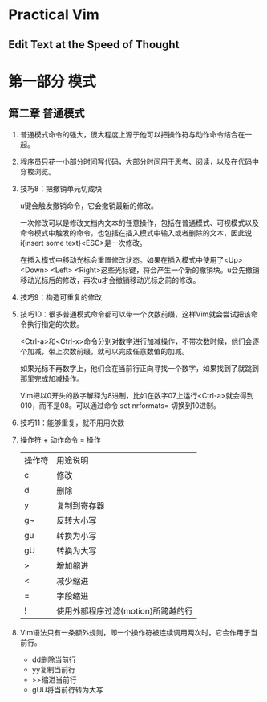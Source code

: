 # Practical Vim
## Edit Text at the Speed of Thought

# 第一部分 模式

## 第二章 普通模式

1. 普通模式命令的强大，很大程度上源于他可以把操作符与动作命令结合在一起。
2. 程序员只花一小部分时间写代码，大部分时间用于思考、阅读，以及在代码中穿梭浏览。 
3. 技巧8：把撤销单元切成块

	u键会触发撤销命令，它会撤销最新的修改。

	一次修改可以是修改文档内文本的任意操作，包括在普通模式、可视模式以及命令模式中触发的命令，也包括在插入模式中输入或者删除的文本，因此说i{insert some text}\<ESC\>是一次修改。

	在插入模式中移动光标会重置修改状态。如果在插入模式中使用了\<Up\> \<Down\> \<Left\> \<Right\>这些光标键，将会产生一个新的撤销块。u会先撤销移动光标后的修改，再次u才会撤销移动光标之前的修改。

4. 技巧9：构造可重复的修改
5. 技巧10：很多普通模式命令都可以带一个次数前缀，这样Vim就会尝试把该命令执行指定的次数。

	\<Ctrl-a\>和\<Ctrl-x\>命令分别对数字进行加减操作，不带次数时候，他们会逐个加减，带上次数前缀，就可以完成任意数值的加减。

	如果光标不再数字上，他们会在当前行正向寻找一个数字，如果找到了就跳到那里完成加减操作。

	Vim把以0开头的数字解释为8进制，比如在数字07上运行\<Ctrl-a\>就会得到010，而不是08。可以通过命令 set nrformats= 切换到10进制。

6. 技巧11：能够重复，就不用用次数
7. 操作符 + 动作命令 = 操作

	<table>
	<tr> <td> 操作符 </td> <td> 用途说明 </td> </tr>
	<tr> <td> c </td> <td> 修改 </td> </tr>
	<tr> <td> d </td> <td> 删除 </td> </tr>
	<tr> <td> y </td> <td> 复制到寄存器 </td> </tr>
	<tr> <td> g~ </td> <td> 反转大小写 </td> </tr>
	<tr> <td> gu </td> <td> 转换为小写 </td> </tr>
	<tr> <td> gU </td> <td> 转换为大写 </td> </tr>
	<tr> <td> > </td> <td> 增加缩进 </td> </tr>
	<tr> <td> < </td> <td> 减少缩进 </td> </tr>
	<tr> <td> = </td> <td> 字段缩进 </td> </tr>
	<tr> <td> ! </td> <td> 使用外部程序过滤{motion}所跨越的行 </td> </tr>
	</table>

8. Vim语法只有一条额外规则，即一个操作符被连续调用两次时，它会作用于当前行。

	* dd删除当前行
	* yy复制当前行
	* \>\>缩进当前行
	* gUU将当前行转为大写
